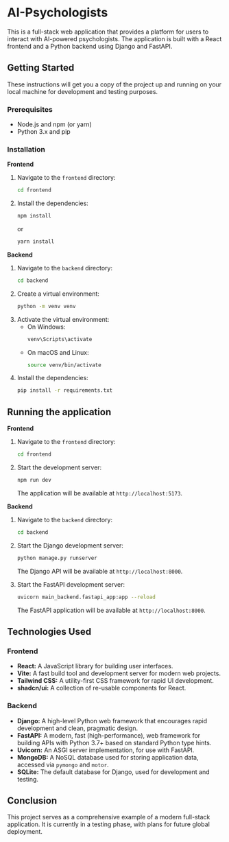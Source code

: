 # AI-Psychologists

This is a full-stack web application that provides a platform for users to interact with AI-powered psychologists. The application is built with a React frontend and a Python backend using Django and FastAPI.

## Getting Started

These instructions will get you a copy of the project up and running on your local machine for development and testing purposes.

### Prerequisites

- Node.js and npm (or yarn)
- Python 3.x and pip

### Installation

**Frontend**

1.  Navigate to the `frontend` directory:
    ```sh
    cd frontend
    ```
2.  Install the dependencies:
    ```sh
    npm install
    ```
    or
    ```sh
    yarn install
    ```

**Backend**

1.  Navigate to the `backend` directory:
    ```sh
    cd backend
    ```
2.  Create a virtual environment:
    ```sh
    python -m venv venv
    ```
3.  Activate the virtual environment:
    -   On Windows:
        ```sh
        venv\Scripts\activate
        ```
    -   On macOS and Linux:
        ```sh
        source venv/bin/activate
        ```
4.  Install the dependencies:
    ```sh
    pip install -r requirements.txt
    ```

## Running the application

**Frontend**

1.  Navigate to the `frontend` directory:
    ```sh
    cd frontend
    ```
2.  Start the development server:
    ```sh
    npm run dev
    ```
    The application will be available at `http://localhost:5173`.

**Backend**

1.  Navigate to the `backend` directory:
    ```sh
    cd backend
    ```
2.  Start the Django development server:
    ```sh
    python manage.py runserver
    ```
    The Django API will be available at `http://localhost:8000`.

3.  Start the FastAPI development server:
    ```sh
    uvicorn main_backend.fastapi_app:app --reload
    ```
    The FastAPI application will be available at `http://localhost:8000`.

## Technologies Used

### Frontend

-   **React:** A JavaScript library for building user interfaces.
-   **Vite:** A fast build tool and development server for modern web projects.
-   **Tailwind CSS:** A utility-first CSS framework for rapid UI development.
-   **shadcn/ui:** A collection of re-usable components for React.

### Backend

-   **Django:** A high-level Python web framework that encourages rapid development and clean, pragmatic design.
-   **FastAPI:** A modern, fast (high-performance), web framework for building APIs with Python 3.7+ based on standard Python type hints.
-   **Uvicorn:** An ASGI server implementation, for use with FastAPI.
-   **MongoDB:** A NoSQL database used for storing application data, accessed via `pymongo` and `motor`.
-   **SQLite:** The default database for Django, used for development and testing.

## Conclusion

This project serves as a comprehensive example of a modern full-stack application. It is currently in a testing phase, with plans for future global deployment.

